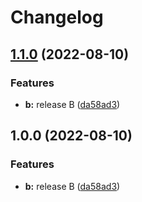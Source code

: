 # Changelog

## [1.1.0](https://github.com/zenbusiness/monorepo-sandbox/compare/monorepo-sandbox-b-v1.0.0...monorepo-sandbox-b-v1.1.0) (2022-08-10)


### Features

* **b:** release B ([da58ad3](https://github.com/zenbusiness/monorepo-sandbox/commit/da58ad3e81663c7ddc89622546bd886eebb23d4e))

## 1.0.0 (2022-08-10)


### Features

* **b:** release B ([da58ad3](https://github.com/zenbusiness/monorepo-sandbox/commit/da58ad3e81663c7ddc89622546bd886eebb23d4e))
